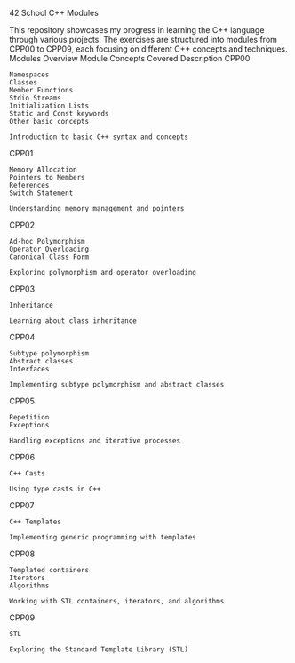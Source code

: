 42 School C++ Modules

This repository showcases my progress in learning the C++ language through various projects. The exercises are structured into modules from CPP00 to CPP09, each focusing on different C++ concepts and techniques.
Modules Overview
Module 	Concepts Covered 	Description
CPP00 	

    Namespaces
    Classes
    Member Functions
    Stdio Streams
    Initialization Lists
    Static and Const keywords
    Other basic concepts

	Introduction to basic C++ syntax and concepts
CPP01 	

    Memory Allocation
    Pointers to Members
    References
    Switch Statement

	Understanding memory management and pointers
CPP02 	

    Ad-hoc Polymorphism
    Operator Overloading
    Canonical Class Form

	Exploring polymorphism and operator overloading
CPP03 	

    Inheritance

	Learning about class inheritance
CPP04 	

    Subtype polymorphism
    Abstract classes
    Interfaces

	Implementing subtype polymorphism and abstract classes
CPP05 	

    Repetition
    Exceptions

	Handling exceptions and iterative processes
CPP06 	

    C++ Casts

	Using type casts in C++
CPP07 	

    C++ Templates

	Implementing generic programming with templates
CPP08 	

    Templated containers
    Iterators
    Algorithms

	Working with STL containers, iterators, and algorithms
CPP09 	

    STL

	Exploring the Standard Template Library (STL)
